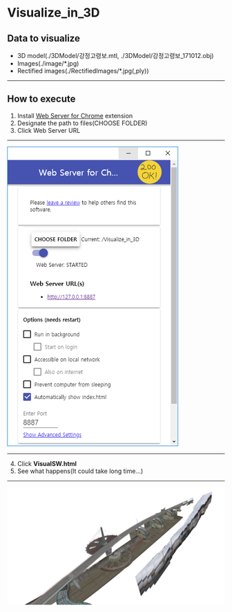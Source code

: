 # Visualize_in_3D

## Data to visualize
* 3D model(./3DModel/강정고령보.mtl, ./3DModel/강정고령보_171012.obj)
* Images(./image/*.jpg)
* Rectified images(./RectifiedImages/*.jpg(,ply))
***

## How to execute
1. Install [Web Server for Chrome](https://chrome.google.com/webstore/detail/web-server-for-chrome/ofhbbkphhbklhfoeikjpcbhemlocgigb) extension
2. Designate the path to files(CHOOSE FOLDER)
3. Click Web Server URL
***
![Settings of 'Web Server for Chrome'](/WebServerforChrome.png)
***
4. Click **VisualSW.html**
5. See what happens(It could take long time...)
***
![Settings of 'The result of visualization'](/ResofVis.png)